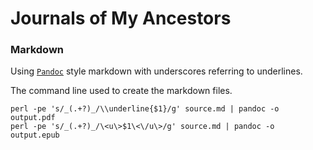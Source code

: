 # Journals of My Ancestors

### Markdown

Using [`Pandoc`](http://johnmacfarlane.net/pandoc/) style markdown with underscores referring to underlines.

The command line used to create the markdown files.

~~~
perl -pe 's/_(.+?)_/\\underline{$1}/g' source.md | pandoc -o output.pdf
perl -pe 's/_(.+?)_/\<u\>$1\<\/u\>/g' source.md | pandoc -o output.epub
~~~    

